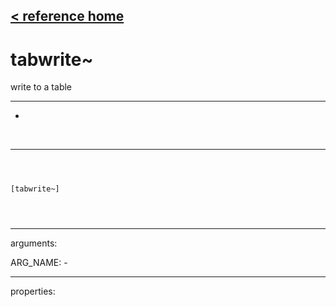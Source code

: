 [< reference home](ceammc_lib.html)
---

# tabwrite~


write to a table

---

-
<br>


---


```



[tabwrite~]


            
```

---
arguments:

ARG_NAME: -<br>

---
properties:



